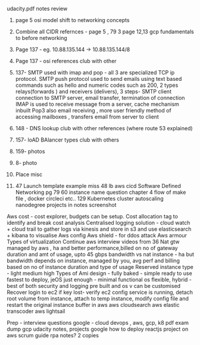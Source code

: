 udacity.pdf notes review
1. page 5 osi model shift to networking concepts
2. Combine all CIDR refernces - page 5 , 79
3 page 12,13 gcp fundamentals to before networking

1. Page 137 - eg. 10.88.135.144 -> 10.88.135.144/8
2. Page 137 - osi references club with other
3. 137- SMTP used with imap and pop - all 3 are specialized TCP ip protocol.
SMTP push protocol used to send emails using text based commands such as hello and numeric codes such as 200, 2 types relays(forwards ) and receivers (delivers), 3 steps- SMTP client connection to SMTP server, email transfer, termination of connection
IMAP is used to receive message from a server, cache mechanism inbuilt
Pop3 also email receiving , more user friendly method of accessing mailboxes , transfers email from server to client
4. 148 - DNS lookup club with other references (where route 53 explained)
5. 157- loAD BAlancer types club with others
6. 159- photos
7. 8- photo
8. Place misc
9. 47 Launch template example miss
48 lb
   aws cicd
   Software Defined Networking pg 79
   60 instance name question
   chapter 4 flow of make file , docker circleci etc..
   129 Kubernetes cluster autoscaling 
   nanodegree projects in notes screenshot
   
Aws cost - cost explorer, budgets can be setup. Cost allocation tag to identify and break cost analysis
Centralised logging solution - cloud watch + cloud trail to gather logs via kinesis and store in s3 and use elasticsearch + kibana to visualise
Aws config
Aws shield - for ddos attack 
Aws armour
Types of virtualization
Continue aws interview videos from 36
Nat gtw managed by aws , ha and better performance,billed on no of gateway duration and amt of usage, upto 45 gbps bandwidth vs nat instance - ha but bandwidth depends on instance, managed by you, avg perf and billing based on no of instance duration and type of usage 
Reserved instance type - light medium high
Types of Ami design - fully baked - simple ready to use fastest to deploy, jeOS just enough - minimal functional os flexible, hybrid - best of both security and logging pre built and os v can be customised
Recover login to ec2 if key lost- verify ec2 config service is running, detach root volume from instance, attach to temp instance, modify config file and restart the original instance
buffer in aws
aws cloudsearch
aws elastic transcoder
aws lightsail



Prep - 
interview questions google - cloud devops , aws, gcp, k8
pdf exam dump gcp 
udacity notes,
projects 
   google how to deploy reactjs project on aws
scrum guide
rpa notes? 2 copies

